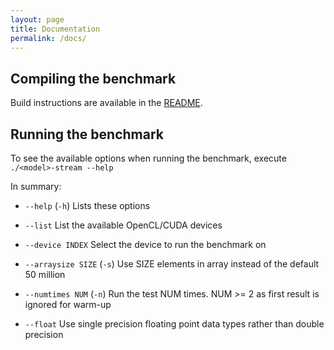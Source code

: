```yaml
---
layout: page
title: Documentation
permalink: /docs/
---
```


## Compiling the benchmark
Build instructions are available in the [README](https://github.com/UoB-HPC/BabelStream/blob/master/README.md).

## Running the benchmark
To see the available options when running the benchmark, execute `./<model>-stream --help`

In summary:

* `--help` (`-h`) Lists these options

* `--list` List the available OpenCL/CUDA devices

* `--device INDEX` Select the device to run the benchmark on

* `--arraysize SIZE` (`-s`) Use SIZE elements in array instead of the default 50 million

* `--numtimes NUM` (`-n`) Run the test NUM times. NUM >= 2 as first result is ignored for warm-up

* `--float` Use single precision floating point data types rather than double precision


